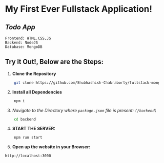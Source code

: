 # My First Ever Fullstack Application!
## *Todo App*

`Frontend: HTML,CSS,JS` <br>
`Backend: NodeJS` <br>
`Database: MongoDB`

## Try it Out!, Below are the Steps:

1. **Clone the Repository**
```bash
    git clone https://github.com/Shubhashish-Chakraborty/fullstack-mongo.git
```

2. **Install all Dependencies**
```bash
    npm i
```

3. *Navigate to the Directory where `package.json` file is present: `(/backend)`*
```bash
    cd backend
```

4. **START THE SERVER:**
```bash
    npm run start
```

5. **Open up the website in your Browser:**
```bash
http://localhost:3000
```